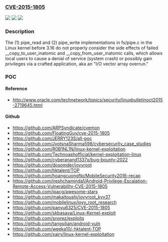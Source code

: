 ### [CVE-2015-1805](https://cve.mitre.org/cgi-bin/cvename.cgi?name=CVE-2015-1805)
![](https://img.shields.io/static/v1?label=Product&message=n%2Fa&color=blue)
![](https://img.shields.io/static/v1?label=Version&message=%3D%20n%2Fa%20&color=brighgreen)
![](https://img.shields.io/static/v1?label=Vulnerability&message=n%2Fa&color=brighgreen)

### Description

The (1) pipe_read and (2) pipe_write implementations in fs/pipe.c in the Linux kernel before 3.16 do not properly consider the side effects of failed __copy_to_user_inatomic and __copy_from_user_inatomic calls, which allows local users to cause a denial of service (system crash) or possibly gain privileges via a crafted application, aka an "I/O vector array overrun."

### POC

#### Reference
- http://www.oracle.com/technetwork/topics/security/linuxbulletinoct2015-2719645.html

#### Github
- https://github.com/ARPSyndicate/cvemon
- https://github.com/FloatingGuy/cve-2015-1805
- https://github.com/JERRY123S/all-poc
- https://github.com/JyotsnaSharma598/cybersecurity_case_studies
- https://github.com/R0B1NL1N/linux-kernel-exploitation
- https://github.com/Technoashofficial/kernel-exploitation-linux
- https://github.com/cyberanand1337x/bug-bounty-2022
- https://github.com/dosomder/iovyroot
- https://github.com/hktalent/TOP
- https://github.com/hoangcuongflp/MobileSecurity2016-recap
- https://github.com/ireshchaminda1/Android-Privilege-Escalation-Remote-Access-Vulnerability-CVE-2015-1805
- https://github.com/jpacg/awesome-stars
- https://github.com/makaitoushi/iovyroot_kyv37
- https://github.com/mobilelinux/iovy_root_research
- https://github.com/panyu6325/CVE-2015-1805
- https://github.com/skbasava/Linux-Kernel-exploit
- https://github.com/snorez/exploits
- https://github.com/tangsilian/android-vuln
- https://github.com/weeka10/-hktalent-TOP
- https://github.com/xairy/linux-kernel-exploitation

